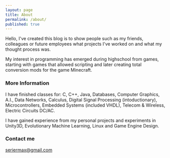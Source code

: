 ```yaml
---
layout: page
title: About
permalink: /about/
published: true
---
```


Hello, I've created this blog is to show people such as my friends, colleagues or future employees what projects I've worked on and what my thought process was.

My interest in programming has emerged during highschool from games, starting with games that allowed scripting and later creating total conversion mods for the game Minecraft.

### More Information

I have finished classes for:
C, C++, Java, Databases, Computer Graphics, A.I., Data Networks, Calculus, Digital Signal Processing (intoductionary), Microcontrollers, Embedded Systems (included VHDL), Telecom & Wireless, Electric Circuits DC/AC. 

I have gained experience from my personal projects and experiments in Unity3D, Evolutionary Machine Learning, Linux and Game Engine Design.
### Contact me

[seriermax@gmail.com](mailto:seriermax@gmail.com)
